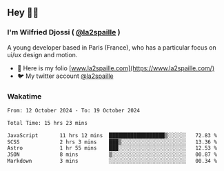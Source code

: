 ## Hey 👋🏾
### I'm Wilfried Djossi ( <a href="https://twitter.com/la2spaille/" target="_blank">@la2spaille</a> )
A young developer based in Paris (France), who has a particular focus on ui/ux design and motion.

- 🎨 Here is my folio [www.la2spaille.com](https://www.la2spaille.com/)
- 🐦 My twitter account [@la2spaille](https://twitter.com/la2spaille/)

### Wakatime
<!--START_SECTION:waka-->

```txt
From: 12 October 2024 - To: 19 October 2024

Total Time: 15 hrs 23 mins

JavaScript       11 hrs 12 mins  ██████████████████▒░░░░░░   72.83 %
SCSS             2 hrs 3 mins    ███▒░░░░░░░░░░░░░░░░░░░░░   13.36 %
Astro            1 hr 55 mins    ███░░░░░░░░░░░░░░░░░░░░░░   12.53 %
JSON             8 mins          ▒░░░░░░░░░░░░░░░░░░░░░░░░   00.87 %
Markdown         3 mins          ░░░░░░░░░░░░░░░░░░░░░░░░░   00.34 %
```

<!--END_SECTION:waka-->
<!--
**la2spaille/la2spaille** is a ✨ _special_ ✨ repository because its `README.md` (this file) appears on your GitHub profile.

Here are some ideas to get you started:

- 🔭 I’m currently working on ...
- 🌱 I’m currently learning ...
- 👯 I’m looking to collaborate on ...
- 🤔 I’m looking for help with ...
- 💬 Ask me about ...
- 📫 How to reach me: ...
- 😄 Pronouns: ...
- ⚡ Fun fact: ...
-->
